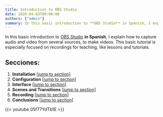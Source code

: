 ```yaml
---
title: Introduction to OBS Studio
date: 2020-04-03T00:00:00
authors: ["admin"]
summary: In this basic introduction to **OBS Studio** in Spanish, I explain how to capture audio and video from several sources, to record lessons and tutorials.
---
```


In this basic introduction to [OBS Studio](https://obsproject.com/) **in Spanish**, I explain how to capture audio and video from several sources, to make videos. This basic tutorial is especially focused on recordings for teaching, like lessons and tutorials.

## Secciones:

1. **Installation** [[jump to section]](https://youtu.be/05f77YdTb1E?t=41)
2. **Configuration** [[jump to section]](https://youtu.be/05f77YdTb1E?t=170)
3. **Interface** [[jump to section]](https://youtu.be/05f77YdTb1E?t=359)
4. **Scenes and Transitions** [[jump to section]](https://youtu.be/05f77YdTb1E?t=668)
5. **Recording** [[jump to section]](https://youtu.be/05f77YdTb1E?t=887)
6. **Conclusions** [[jump to section]](https://youtu.be/05f77YdTb1E?t=1072)

{{< youtube 05f77YdTb1E >}}
